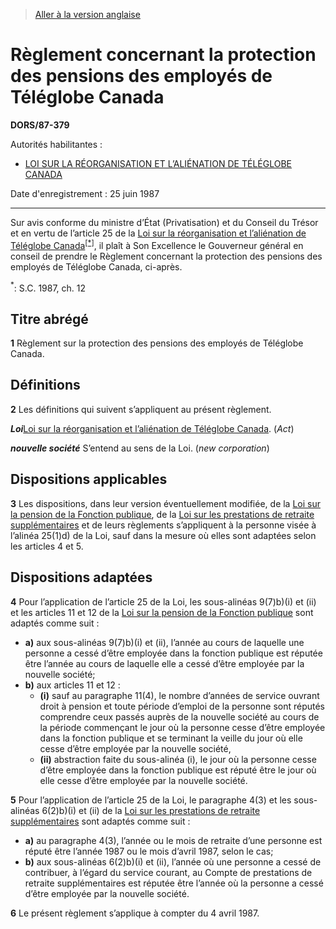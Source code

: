 > [Aller à la version anglaise](/en/Regulations/Statutory%20Orders%20and%20Regulations/87/379.md)

# Règlement concernant la protection des pensions des employés de Téléglobe Canada

**DORS/87-379**

Autorités habilitantes : 
- [LOI SUR LA RÉORGANISATION ET L’ALIÉNATION DE TÉLÉGLOBE CANADA](/fr/Lois/Lois%20du%20Canada/1987/ch.%2012.md)

Date d'enregistrement : 25 juin 1987

----------

Sur avis conforme du ministre d’État (Privatisation) et du Conseil du Trésor et en vertu de l’article 25 de la [Loi sur la réorganisation et l’aliénation de Téléglobe Canada](/fr/Lois/Lois%20du%20Canada/1987/ch.%2012.md)<sup><a href='#footnote_f'>[*]</a></sup>, il plaît à Son Excellence le Gouverneur général en conseil de prendre le Règlement concernant la protection des pensions des employés de Téléglobe Canada, ci-après.

<a name='footnote_f'><sup>*</sup></a>: S.C. 1987, ch. 12<br />




## Titre abrégé


**1** Règlement sur la protection des pensions des employés de Téléglobe Canada.




## Définitions


**2** Les définitions qui suivent s’appliquent au présent règlement.

***Loi***[Loi sur la réorganisation et l’aliénation de Téléglobe Canada](/fr/Lois/Lois%20du%20Canada/1987/ch.%2012.md). (*Act*)

***nouvelle société*** S’entend au sens de la Loi. (*new corporation*)




## Dispositions applicables


**3** Les dispositions, dans leur version éventuellement modifiée, de la [Loi sur la pension de la Fonction publique](/fr/Lois/Lois%20révisées%20du%20Canada/P/P-36.md), de la [Loi sur les prestations de retraite supplémentaires](/fr/Lois/Lois%20révisées%20du%20Canada/S/S-24.md) et de leurs règlements s’appliquent à la personne visée à l’alinéa 25(1)d) de la Loi, sauf dans la mesure où elles sont adaptées selon les articles 4 et 5.




## Dispositions adaptées


**4** Pour l’application de l’article 25 de la Loi, les sous-alinéas 9(7)b)(i) et (ii) et les articles 11 et 12 de la [Loi sur la pension de la Fonction publique](/fr/Lois/Lois%20révisées%20du%20Canada/P/P-36.md) sont adaptés comme suit :
- **a)** aux sous-alinéas 9(7)b)(i) et (ii), l’année au cours de laquelle une personne a cessé d’être employée dans la fonction publique est réputée être l’année au cours de laquelle elle a cessé d’être employée par la nouvelle société;
- **b)** aux articles 11 et 12 :
	- **(i)** sauf au paragraphe 11(4), le nombre d’années de service ouvrant droit à pension et toute période d’emploi de la personne sont réputés comprendre ceux passés auprès de la nouvelle société au cours de la période commençant le jour où la personne cesse d’être employée dans la fonction publique et se terminant la veille du jour où elle cesse d’être employée par la nouvelle société,
	- **(ii)** abstraction faite du sous-alinéa (i), le jour où la personne cesse d’être employée dans la fonction publique est réputé être le jour où elle cesse d’être employée par la nouvelle société.



**5** Pour l’application de l’article 25 de la Loi, le paragraphe 4(3) et les sous-alinéas 6(2)b)(i) et (ii) de la [Loi sur les prestations de retraite supplémentaires](/fr/Lois/Lois%20révisées%20du%20Canada/S/S-24.md) sont adaptés comme suit :
- **a)** au paragraphe 4(3), l’année ou le mois de retraite d’une personne est réputé être l’année 1987 ou le mois d’avril 1987, selon le cas;
- **b)** aux sous-alinéas 6(2)b)(i) et (ii), l’année où une personne a cessé de contribuer, à l’égard du service courant, au Compte de prestations de retraite supplémentaires est réputée être l’année où la personne a cessé d’être employée par la nouvelle société.



**6** Le présent règlement s’applique à compter du 4 avril 1987.


